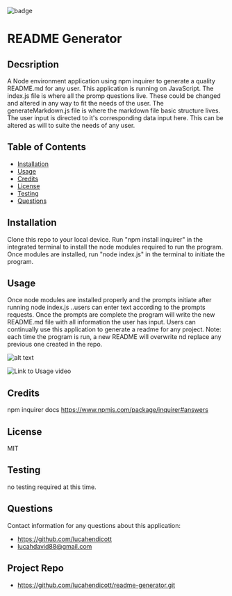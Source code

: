 
![badge](https://img.shields.io/badge/license-MIT-brightgreen)   
# README Generator  

## Decsription  
A Node environment application using npm inquirer to generate a quality README.md for any user. This application is running on JavaScript. The index.js file is where all the promp questions live. These could be changed and altered in any way to fit the needs of the user. The generateMarkdown.js file is where the markdown file basic structure lives. The user input is directed to it's corresponding data input here. This can be altered as will to suite the needs of any user. 

## Table of Contents  
* [Installation](#installation)  
* [Usage](#usage)  
* [Credits](#credits)    
* [License](#license)  
* [Testing](#testing)  
* [Questions](#questions)  

## Installation  
Clone this repo to your local device. Run "npm install inquirer" in the integrated terminal to install the node modules required to run the program. Once modules are installed, run "node index.js" in the terminal to initiate the program.   

## Usage  
Once node modules are installed properly and the prompts initiate after running node index.js ..users can enter text according to the prompts requests. Once the prompts are complete the program will write the new README.md file with all information the user has input. Users can continually use this application to generate a readme for any project. Note: each time the program is run, a new README will overwrite nd replace any previous one created in the repo. 

![alt text](readme-gif.gif)

![Link to Usage video](https://drive.google.com/file/d/1oAytnzKCijZR175e1ZsAHij313S1qSs3/view)

## Credits  
npm inquirer docs https://www.npmjs.com/package/inquirer#answers    

## License  
MIT  

## Testing  
no testing required at this time.

## Questions  
Contact information for any questions about this application: 
* https://github.com/lucahendicott  
* lucahdavid88@gmail.com  

## Project Repo
* https://github.com/lucahendicott/readme-generator.git

